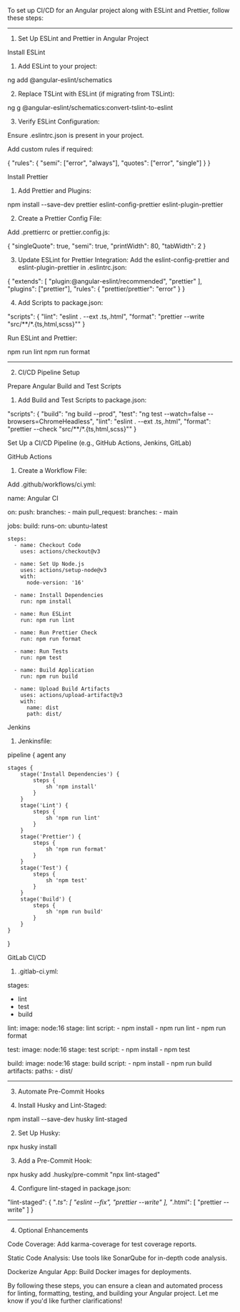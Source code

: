 To set up CI/CD for an Angular project along with ESLint and Prettier, follow these steps:


---

1. Set Up ESLint and Prettier in Angular Project

Install ESLint

1. Add ESLint to your project:

ng add @angular-eslint/schematics


2. Replace TSLint with ESLint (if migrating from TSLint):

ng g @angular-eslint/schematics:convert-tslint-to-eslint


3. Verify ESLint Configuration:

Ensure .eslintrc.json is present in your project.

Add custom rules if required:

{
  "rules": {
    "semi": ["error", "always"],
    "quotes": ["error", "single"]
  }
}




Install Prettier

1. Add Prettier and Plugins:

npm install --save-dev prettier eslint-config-prettier eslint-plugin-prettier


2. Create a Prettier Config File:

Add .prettierrc or prettier.config.js:

{
  "singleQuote": true,
  "semi": true,
  "printWidth": 80,
  "tabWidth": 2
}



3. Update ESLint for Prettier Integration: Add the eslint-config-prettier and eslint-plugin-prettier in .eslintrc.json:

{
  "extends": [
    "plugin:@angular-eslint/recommended",
    "prettier"
  ],
  "plugins": ["prettier"],
  "rules": {
    "prettier/prettier": "error"
  }
}


4. Add Scripts to package.json:

"scripts": {
  "lint": "eslint . --ext .ts,.html",
  "format": "prettier --write \"src/**/*.{ts,html,scss}\""
}



Run ESLint and Prettier:

npm run lint
npm run format


---

2. CI/CD Pipeline Setup

Prepare Angular Build and Test Scripts

1. Add Build and Test Scripts to package.json:

"scripts": {
  "build": "ng build --prod",
  "test": "ng test --watch=false --browsers=ChromeHeadless",
  "lint": "eslint . --ext .ts,.html",
  "format": "prettier --check \"src/**/*.{ts,html,scss}\""
}



Set Up a CI/CD Pipeline (e.g., GitHub Actions, Jenkins, GitLab)

GitHub Actions

1. Create a Workflow File:

Add .github/workflows/ci.yml:

name: Angular CI

on:
  push:
    branches:
      - main
  pull_request:
    branches:
      - main

jobs:
  build:
    runs-on: ubuntu-latest

    steps:
      - name: Checkout Code
        uses: actions/checkout@v3

      - name: Set Up Node.js
        uses: actions/setup-node@v3
        with:
          node-version: '16'

      - name: Install Dependencies
        run: npm install

      - name: Run ESLint
        run: npm run lint

      - name: Run Prettier Check
        run: npm run format

      - name: Run Tests
        run: npm test

      - name: Build Application
        run: npm run build

      - name: Upload Build Artifacts
        uses: actions/upload-artifact@v3
        with:
          name: dist
          path: dist/




Jenkins

1. Jenkinsfile:

pipeline {
    agent any

    stages {
        stage('Install Dependencies') {
            steps {
                sh 'npm install'
            }
        }
        stage('Lint') {
            steps {
                sh 'npm run lint'
            }
        }
        stage('Prettier') {
            steps {
                sh 'npm run format'
            }
        }
        stage('Test') {
            steps {
                sh 'npm test'
            }
        }
        stage('Build') {
            steps {
                sh 'npm run build'
            }
        }
    }
}



GitLab CI/CD

1. .gitlab-ci.yml:

stages:
  - lint
  - test
  - build

lint:
  image: node:16
  stage: lint
  script:
    - npm install
    - npm run lint
    - npm run format

test:
  image: node:16
  stage: test
  script:
    - npm install
    - npm test

build:
  image: node:16
  stage: build
  script:
    - npm install
    - npm run build
  artifacts:
    paths:
      - dist/




---

3. Automate Pre-Commit Hooks

1. Install Husky and Lint-Staged:

npm install --save-dev husky lint-staged


2. Set Up Husky:

npx husky install


3. Add a Pre-Commit Hook:

npx husky add .husky/pre-commit "npx lint-staged"


4. Configure lint-staged in package.json:

"lint-staged": {
  "*.ts": [
    "eslint --fix",
    "prettier --write"
  ],
  "*.html": [
    "prettier --write"
  ]
}




---

4. Optional Enhancements

Code Coverage: Add karma-coverage for test coverage reports.

Static Code Analysis: Use tools like SonarQube for in-depth code analysis.

Dockerize Angular App: Build Docker images for deployments.


By following these steps, you can ensure a clean and automated process for linting, formatting, testing, and building your Angular project. Let me know if you'd like further clarifications!

